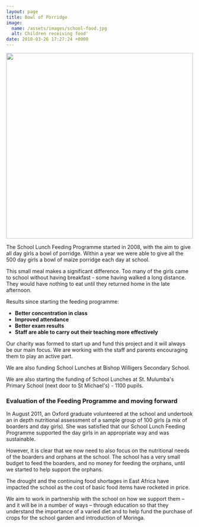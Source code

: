 ```yaml
---
layout: page
title: Bowl of Porridge
image:
  name: /assets/images/school-food.jpg
  alt: Children receiving food'
date: 2018-03-26 17:27:24 +0000
---
```

<a href="{{ site.url }}{{ site.baseurl }}{{ page.image.name }}"><img src="{{ site.url }}{{ site.baseurl }}{{ page.image.name }}" style="object-fit: cover; height: 500px; width: 100%;" /></a>

The School Lunch Feeding Programme started in 2008, with the aim to give all day girls a bowl of porridge. Within a year we were able to give all the 500 day girls a bowl of maize porridge each day at school.

This small meal makes a significant difference. Too many of the girls came to school without having breakfast - some having walked a long distance. They would have nothing to eat until they returned home in the late afternoon. 

Results since starting the feeding programme:

* **Better concentration in class**
* **Improved attendance** 
* **Better exam results** 
* **Staff are able to carry out their teaching more effectively**
  

Our charity was formed to start up and fund this project and it will always be our main focus. We are working with the staff and parents encouraging them to play an active part. 

We are also funding School Lunches at Bishop Willigers Secondary School.

We are also starting the funding of School Lunches at St. Mulumba's Primary School (next door to St Michael's) - 1100 pupils.

### Evaluation of the Feeding Programme and moving forward

In August 2011, an Oxford graduate volunteered at the school and undertook an in depth nutritional assessment of a sample group of 100 girls (a mix of boarders and day girls). She was satisfied that our School Lunch Feeding Programme supported the day girls in an appropriate way and was sustainable.

However, it is clear that we now need to also focus on the nutritional needs of the boarders and orphans at the school. The school has a very small budget to feed the boarders, and no money for feeding the orphans, until we started to help support the orphans.

The drought and the continuing food shortages in East Africa have impacted the school as the cost of basic food items have rocketed in price.

We aim to work in partnership with the school on how we support them – and it will be in a number of ways – through education so that they understand the importance of a varied diet and to help fund the purchase of crops for the school garden and introduction of Moringa.
